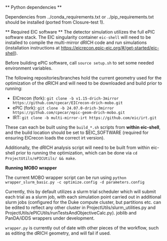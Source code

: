** Python dependencies ** 

Dependencies from ../conda_requirements.txt or ../pip_requirements.txt should be installed (ported from Closure-test 1).

** Required EIC software **
The detector simulation utilizes the full ePIC software stack. The EIC singularity container ```eic-shell``` will need to be installed to compile the multi-mirror dRICH code and run simulations (installation instructions at https://eicrecon.epic-eic.org/#/get-started/eic-shell).

Before building ePIC software, call `source setup.sh` to set some needed environment variables.

The following repositories/branches hold the current geometry used for the optimization of the dRICH and will need to be downloaded and build prior to running:
- EICrecon (fork): ``` git clone -b v1.15-drich-3mirror https://github.com/cpecar/EICrecon-drich-mobo.git ```
- ePIC (fork): ``` git clone -b 24.07.0-drich-3mirror https://github.com/cpecar/epic-geom-drich-mobo.git ```
- IRT: ``` git clone -b multi-mirror-irt https://github.com/eic/irt.git ```

These can each be built using the `build_*.sh` scripts from **within eic-shell**, and the build location should be set to $EIC_SOFTWARE (required for ensuring EICrecon loads the correct irt version).

Additionally, the dRICH analysis script will need to be built from within eic-shell prior to running the optimization, which can be done via `cd ProjectUtils/ePICUtils/ && make`.

**Running MOBO wrapper**

The current MOBO wrapper script can be run using 
```python wrapper_slurm_basic.py -c optimize.config -d parameters.config```

Currently, this by default utilizes a slurm trial scheduler which will submit each trial as a slurm job, with each simulation point carried out in additional slurm jobs (configured for the Duke compute cluster, but partitions etc. can be edited to reflect any other cluster in ProjectUtils/slurm_utilities.py and ProjectUtils/ePICUtils/runTestsAndObjectiveCalc.py). joblib and PanDA/iDDS wrappers under development.

```wrapper.py``` is currently out of date with other pieces of the workflow, such as editing the dRICH geometry, and will fail if used.